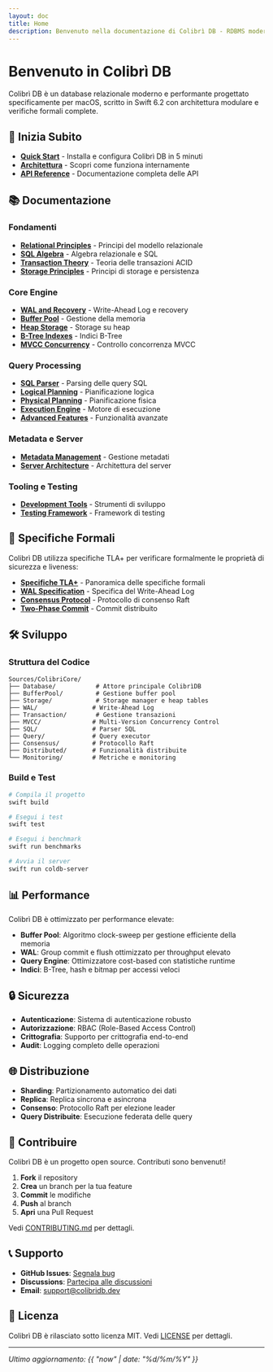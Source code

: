 ```yaml
---
layout: doc
title: Home
description: Benvenuto nella documentazione di Colibrì DB - RDBMS moderno per macOS
---
```


# Benvenuto in Colibrì DB

Colibrì DB è un database relazionale moderno e performante progettato specificamente per macOS, scritto in Swift 6.2 con architettura modulare e verifiche formali complete.

## 🚀 Inizia Subito

- **[Quick Start](/wiki/Quick-Start.html)** - Installa e configura Colibrì DB in 5 minuti
- **[Architettura](/architecture.html)** - Scopri come funziona internamente
- **[API Reference](/wiki/API-Reference.html)** - Documentazione completa delle API

## 📚 Documentazione

### Fondamenti
- **[Relational Principles](/wiki/Part-01-Foundations/01-Relational-Principles.html)** - Principi del modello relazionale
- **[SQL Algebra](/wiki/Part-01-Foundations/02-Algebra-SQL.html)** - Algebra relazionale e SQL
- **[Transaction Theory](/wiki/Part-01-Foundations/03-Transactions-Theory.html)** - Teoria delle transazioni ACID
- **[Storage Principles](/wiki/Part-01-Foundations/04-Storage-Principles.html)** - Principi di storage e persistenza

### Core Engine
- **[WAL and Recovery](/wiki/Part-02-Core-Engine/01-WAL-and-Recovery.html)** - Write-Ahead Log e recovery
- **[Buffer Pool](/wiki/Part-02-Core-Engine/02-BufferPool.html)** - Gestione della memoria
- **[Heap Storage](/wiki/Part-02-Core-Engine/03-Heap-Storage.html)** - Storage su heap
- **[B-Tree Indexes](/wiki/Part-02-Core-Engine/04-BTree-Indexes.html)** - Indici B-Tree
- **[MVCC Concurrency](/wiki/Part-02-Core-Engine/05-MVCC-Concurrency.html)** - Controllo concorrenza MVCC

### Query Processing
- **[SQL Parser](/wiki/Part-03-Query/01-SQL-Parser.html)** - Parsing delle query SQL
- **[Logical Planning](/wiki/Part-03-Query/02-Logical-Planning.html)** - Pianificazione logica
- **[Physical Planning](/wiki/Part-03-Query/03-Physical-Planning.html)** - Pianificazione fisica
- **[Execution Engine](/wiki/Part-03-Query/04-Execution-Engine.html)** - Motore di esecuzione
- **[Advanced Features](/wiki/Part-03-Query/05-Advanced-Features.html)** - Funzionalità avanzate

### Metadata e Server
- **[Metadata Management](/wiki/Part-04-Metadata/)** - Gestione metadati
- **[Server Architecture](/wiki/Part-05-Server/)** - Architettura del server

### Tooling e Testing
- **[Development Tools](/wiki/Part-06-Tooling/)** - Strumenti di sviluppo
- **[Testing Framework](/wiki/Part-07-Testing/)** - Framework di testing

## 🔬 Specifiche Formali

Colibrì DB utilizza specifiche TLA+ per verificare formalmente le proprietà di sicurezza e liveness:

- **[Specifiche TLA+](/tla-specifications.html)** - Panoramica delle specifiche formali
- **[WAL Specification](/spec/WAL.tla)** - Specifica del Write-Ahead Log
- **[Consensus Protocol](/spec/ConsensusProtocol.tla)** - Protocollo di consenso Raft
- **[Two-Phase Commit](/spec/TwoPhaseCommit.tla)** - Commit distribuito

## 🛠️ Sviluppo

### Struttura del Codice

```
Sources/ColibriCore/
├── Database/           # Attore principale ColibrìDB
├── BufferPool/         # Gestione buffer pool
├── Storage/            # Storage manager e heap tables
├── WAL/               # Write-Ahead Log
├── Transaction/        # Gestione transazioni
├── MVCC/              # Multi-Version Concurrency Control
├── SQL/               # Parser SQL
├── Query/             # Query executor
├── Consensus/         # Protocollo Raft
├── Distributed/       # Funzionalità distribuite
└── Monitoring/        # Metriche e monitoring
```

### Build e Test

```bash
# Compila il progetto
swift build

# Esegui i test
swift test

# Esegui i benchmark
swift run benchmarks

# Avvia il server
swift run coldb-server
```

## 📊 Performance

Colibrì DB è ottimizzato per performance elevate:

- **Buffer Pool**: Algoritmo clock-sweep per gestione efficiente della memoria
- **WAL**: Group commit e flush ottimizzato per throughput elevato
- **Query Engine**: Ottimizzatore cost-based con statistiche runtime
- **Indici**: B-Tree, hash e bitmap per accessi veloci

## 🔒 Sicurezza

- **Autenticazione**: Sistema di autenticazione robusto
- **Autorizzazione**: RBAC (Role-Based Access Control)
- **Crittografia**: Supporto per crittografia end-to-end
- **Audit**: Logging completo delle operazioni

## 🌐 Distribuzione

- **Sharding**: Partizionamento automatico dei dati
- **Replica**: Replica sincrona e asincrona
- **Consenso**: Protocollo Raft per elezione leader
- **Query Distribuite**: Esecuzione federata delle query

## 🤝 Contribuire

Colibrì DB è un progetto open source. Contributi sono benvenuti!

1. **Fork** il repository
2. **Crea** un branch per la tua feature
3. **Commit** le modifiche
4. **Push** al branch
5. **Apri** una Pull Request

Vedi [CONTRIBUTING.md](https://github.com/gpicchiarelli/Colibri-DB/blob/main/CONTRIBUTING.md) per dettagli.

## 📞 Supporto

- **GitHub Issues**: [Segnala bug](https://github.com/gpicchiarelli/Colibri-DB/issues)
- **Discussions**: [Partecipa alle discussioni](https://github.com/gpicchiarelli/Colibri-DB/discussions)
- **Email**: support@colibridb.dev

## 📄 Licenza

Colibrì DB è rilasciato sotto licenza MIT. Vedi [LICENSE](https://github.com/gpicchiarelli/Colibri-DB/blob/main/LICENSE) per dettagli.

---

*Ultimo aggiornamento: {{ "now" | date: "%d/%m/%Y" }}*